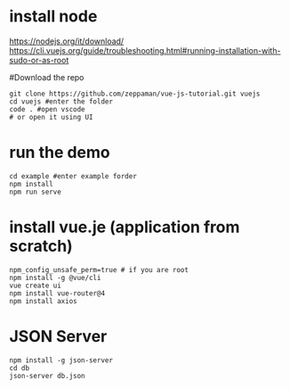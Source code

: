 # install node
https://nodejs.org/it/download/
https://cli.vuejs.org/guide/troubleshooting.html#running-installation-with-sudo-or-as-root

#Download the repo

```
git clone https://github.com/zeppaman/vue-js-tutorial.git vuejs
cd vuejs #enter the folder
code . #open vscode
# or open it using UI
```

# run the demo
```
cd example #enter example forder
npm install
npm run serve
```


# install vue.je (application from scratch)
```
npm_config_unsafe_perm=true # if you are root
npm install -g @vue/cli
vue create ui
npm install vue-router@4
npm install axios
```



# JSON Server
```
npm install -g json-server
cd db
json-server db.json
```
